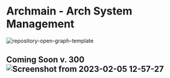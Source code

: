 # Archmain - Arch System Management


![repository-open-graph-template](https://user-images.githubusercontent.com/103053714/216729571-1a7b7328-47bc-4aa1-a918-410354bd8b45.png)

## Coming Soon v. 300![Screenshot from 2023-02-05 12-57-27](https://user-images.githubusercontent.com/103053714/216820952-4eb4be6e-8e87-48b8-97ac-8cbb4f027478.png)


